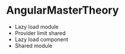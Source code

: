 # AngularMasterTheory

  - Lazy load module
  - Provider limit shared
  - Lazy load component
  - Shared module
